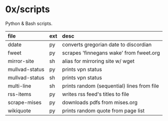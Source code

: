 # 0x/scripts

Python & Bash scripts.

| file            | ext | desc
|:----------------|:----|:---------------------------------------------
| ddate           | py  | converts gregorian date to discordian
| fweet           | py  | scrapes 'finnegans wake' from fweet.org
| mirror\-site    | sh  | alias for mirroring site w/ wget
| mullvad\-status | py  | prints vpn status
| mullvad\-status | sh  | prints vpn status
| multi\-line     | sh  | prints random \(sequential\) lines from file
| rss\-items      | py  | writes rss feed's titles to file
| scrape\-mises   | py  | downloads pdfs from mises\.org
| wikiquote       | py  | prints random quote from page list
